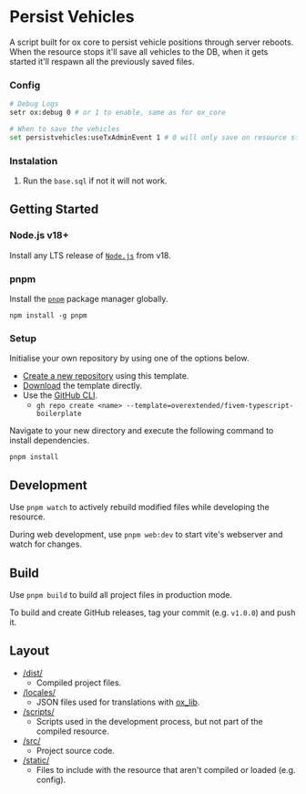 # Persist Vehicles

A script built for ox core to persist vehicle positions through server reboots.
When the resource stops it'll save all vehicles to the DB, when it gets started it'll respawn all the previously saved files.

### Config
```bash
# Debug Logs
setr ox:debug 0 # or 1 to enable, same as for ox_core

# When to save the vehicles
set persistvehicles:useTxAdminEvent 1 # 0 will only save on resource stop, 1 will save on resource stop (default option)
```

### Instalation
1. Run the `base.sql` if not it will not work.

## Getting Started

### Node.js v18+

Install any LTS release of [`Node.js`](https://nodejs.org/) from v18.

### pnpm

Install the [`pnpm`](https://pnpm.io/installation) package manager globally.

```
npm install -g pnpm
```

### Setup

Initialise your own repository by using one of the options below.

- [Create a new repository](https://github.com/new?template_name=fivem-typescript-boilerplate&template_owner=overextended) using this template.
- [Download](https://github.com/overextended/fivem-typescript-boilerplate/archive/refs/heads/main.zip) the template directly.
- Use the [GitHub CLI](https://cli.github.com/).
  - `gh repo create <name> --template=overextended/fivem-typescript-boilerplate`

Navigate to your new directory and execute the following command to install dependencies.

```
pnpm install
```

## Development

Use `pnpm watch` to actively rebuild modified files while developing the resource.

During web development, use `pnpm web:dev` to start vite's webserver and watch for changes.

## Build

Use `pnpm build` to build all project files in production mode.

To build and create GitHub releases, tag your commit (e.g. `v1.0.0`) and push it.

## Layout

- [/dist/](dist)
  - Compiled project files.
- [/locales/](locales)
  - JSON files used for translations with [ox_lib](https://overextended.dev/ox_lib/Modules/Locale/Shared).
- [/scripts/](scripts)
  - Scripts used in the development process, but not part of the compiled resource.
- [/src/](src)
  - Project source code.
- [/static/](static)
  - Files to include with the resource that aren't compiled or loaded (e.g. config).
